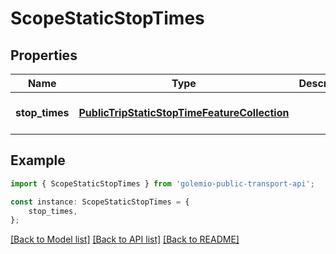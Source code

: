 # ScopeStaticStopTimes


## Properties

Name | Type | Description | Notes
------------ | ------------- | ------------- | -------------
**stop_times** | [**PublicTripStaticStopTimeFeatureCollection**](PublicTripStaticStopTimeFeatureCollection.md) |  | [optional] [default to undefined]

## Example

```typescript
import { ScopeStaticStopTimes } from 'golemio-public-transport-api';

const instance: ScopeStaticStopTimes = {
    stop_times,
};
```

[[Back to Model list]](../README.md#documentation-for-models) [[Back to API list]](../README.md#documentation-for-api-endpoints) [[Back to README]](../README.md)
